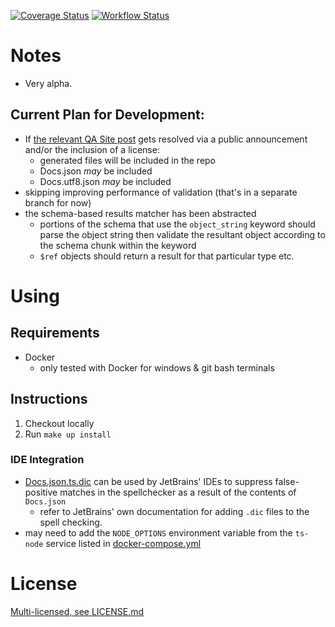 [![Coverage Status](https://coveralls.io/repos/github/Satisfactory-Clips-Archive/Docs.json.ts/badge.svg?branch=unify-typed_string-types)](https://coveralls.io/github/Satisfactory-Clips-Archive/Docs.json.ts?branch=unify-typed_string-types)
[![Workflow Status](https://github.com/Satisfactory-Clips-Archive/Docs.json.ts/actions/workflows/node.js.yml/badge.svg?branch=unify-typed_string-types)](https://github.com/Satisfactory-Clips-Archive/Docs.json.ts/actions/workflows/node.js.yml?query=branch%3Aunify-typed_string-types)

# Notes

-   Very alpha.

## Current Plan for Development:

-   If [the relevant QA Site post](https://questions.satisfactorygame.com/post/65e5367dcd33105bd53f931f) gets resolved via a public announcement and/or the inclusion of a license:
    -   generated files will be included in the repo
    -   Docs.json _may_ be included
    -   Docs.utf8.json _may_ be included
-   skipping improving performance of validation (that's in a separate branch for now)
-   the schema-based results matcher has been abstracted
    -   portions of the schema that use the `object_string` keyword should parse the object string then validate the resultant object according to the schema chunk within the keyword
    -   `$ref` objects should return a result for that particular type etc.

# Using

## Requirements

-   Docker
    -   only tested with Docker for windows & git bash terminals

## Instructions

1. Checkout locally
2. Run `make up install`

### IDE Integration

-   [Docs.json.ts.dic](Docs.json.ts.dic) can be used by JetBrains' IDEs to suppress false-positive matches in the spellchecker as a result of the contents of `Docs.json`
    -   refer to JetBrains' own documentation for adding `.dic` files to the spell checking.
-   may need to add the `NODE_OPTIONS` environment variable from the `ts-node` service listed in [docker-compose.yml](docker-compose.yml)

# License

[Multi-licensed, see LICENSE.md](LICENSE.md)
